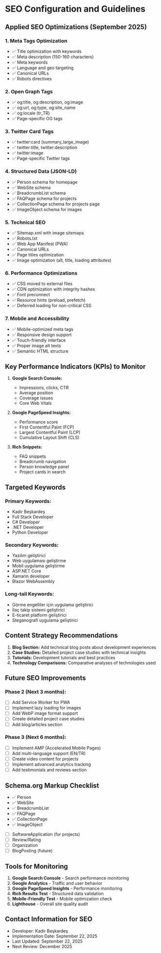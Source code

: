 # SEO Configuration and Guidelines

## Applied SEO Optimizations (September 2025)

### 1. Meta Tags Optimization
- ✅ Title optimization with keywords
- ✅ Meta description (150-160 characters)
- ✅ Meta keywords
- ✅ Language and geo targeting
- ✅ Canonical URLs
- ✅ Robots directives

### 2. Open Graph Tags
- ✅ og:title, og:description, og:image
- ✅ og:url, og:type, og:site_name
- ✅ og:locale (tr_TR)
- ✅ Page-specific OG tags

### 3. Twitter Card Tags
- ✅ twitter:card (summary_large_image)
- ✅ twitter:title, twitter:description
- ✅ twitter:image
- ✅ Page-specific Twitter tags

### 4. Structured Data (JSON-LD)
- ✅ Person schema for homepage
- ✅ WebSite schema
- ✅ BreadcrumbList schema
- ✅ FAQPage schema for projects
- ✅ CollectionPage schema for projects page
- ✅ ImageObject schema for images

### 5. Technical SEO
- ✅ Sitemap.xml with image sitemaps
- ✅ Robots.txt
- ✅ Web App Manifest (PWA)
- ✅ Canonical URLs
- ✅ Page titles optimization
- ✅ Image optimization (alt, title, loading attributes)

### 6. Performance Optimizations
- ✅ CSS moved to external files
- ✅ CDN optimization with integrity hashes
- ✅ Font preconnect
- ✅ Resource hints (preload, prefetch)
- ✅ Deferred loading for non-critical CSS

### 7. Mobile and Accessibility
- ✅ Mobile-optimized meta tags
- ✅ Responsive design support
- ✅ Touch-friendly interface
- ✅ Proper image alt texts
- ✅ Semantic HTML structure

## Key Performance Indicators (KPIs) to Monitor

1. **Google Search Console:**
   - Impressions, clicks, CTR
   - Average position
   - Coverage issues
   - Core Web Vitals

2. **Google PageSpeed Insights:**
   - Performance score
   - First Contentful Paint (FCP)
   - Largest Contentful Paint (LCP)
   - Cumulative Layout Shift (CLS)

3. **Rich Snippets:**
   - FAQ snippets
   - Breadcrumb navigation
   - Person knowledge panel
   - Project cards in search

## Targeted Keywords

### Primary Keywords:
- Kadir Beşkardeş
- Full Stack Developer
- C# Developer
- .NET Developer
- Python Developer

### Secondary Keywords:
- Yazılım geliştirici
- Web uygulaması geliştirme
- Mobil uygulama geliştirme
- ASP.NET Core
- Xamarin developer
- Blazor WebAssembly

### Long-tail Keywords:
- Görme engelliler için uygulama geliştirici
- İlaç takip sistemi geliştirici
- E-ticaret platform geliştirici
- Steganografi uygulama geliştirici

## Content Strategy Recommendations

1. **Blog Section:** Add technical blog posts about development experiences
2. **Case Studies:** Detailed project case studies with technical insights
3. **Tutorials:** Development tutorials and best practices
4. **Technology Comparisons:** Comparative analyses of technologies used

## Future SEO Improvements

### Phase 2 (Next 3 months):
- [ ] Add Service Worker for PWA
- [ ] Implement lazy loading for images
- [ ] Add WebP image format support
- [ ] Create detailed project case studies
- [ ] Add blog/articles section

### Phase 3 (Next 6 months):
- [ ] Implement AMP (Accelerated Mobile Pages)
- [ ] Add multi-language support (EN/TR)
- [ ] Create video content for projects
- [ ] Implement advanced analytics tracking
- [ ] Add testimonials and reviews section

## Schema.org Markup Checklist

- ✅ Person
- ✅ WebSite  
- ✅ BreadcrumbList
- ✅ FAQPage
- ✅ CollectionPage
- ✅ ImageObject
- [ ] SoftwareApplication (for projects)
- [ ] Review/Rating
- [ ] Organization
- [ ] BlogPosting (future)

## Tools for Monitoring

1. **Google Search Console** - Search performance monitoring
2. **Google Analytics** - Traffic and user behavior
3. **Google PageSpeed Insights** - Performance monitoring
4. **Rich Results Test** - Structured data validation
5. **Mobile-Friendly Test** - Mobile optimization check
6. **Lighthouse** - Overall site quality audit

## Contact Information for SEO

- Developer: Kadir Beşkardeş
- Implementation Date: September 22, 2025
- Last Updated: September 22, 2025
- Next Review: December 2025
